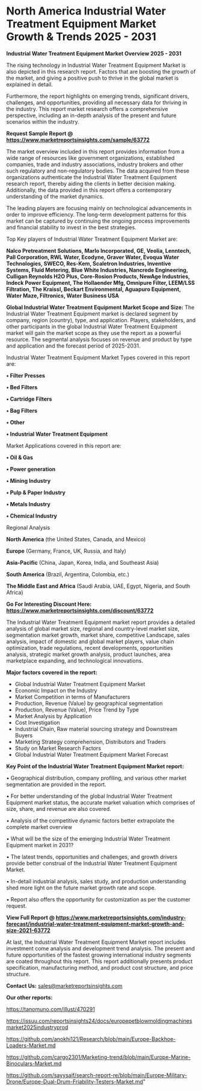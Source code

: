 # North America Industrial Water Treatment Equipment Market Growth & Trends 2025 - 2031

<Strong> Industrial Water Treatment Equipment Market Overview 2025 - 2031</strong>

The rising technology in Industrial Water Treatment Equipment Market is also depicted in this research report. Factors that are boosting the growth of the market, and giving a positive push to thrive in the global market is explained in detail.

Furthermore, the report highlights on emerging trends, significant drivers, challenges, and opportunities, providing all necessary data for thriving in the industry. This report market research offers a comprehensive perspective, including an in-depth analysis of the present and future scenarios within the industry.

<strong>Request Sample Report @ <a href=https://www.marketreportsinsights.com/sample/63772>https://www.marketreportsinsights.com/sample/63772</a></strong>

The market overview included in this report provides information from a wide range of resources like government organizations, established companies, trade and industry associations, industry brokers and other such regulatory and non-regulatory bodies. The data acquired from these organizations authenticate the Industrial Water Treatment Equipment research report, thereby aiding the clients in better decision making. Additionally, the data provided in this report offers a contemporary understanding of the market dynamics.

The leading players are focusing mainly on technological advancements in order to improve efficiency. The long-term development patterns for this market can be captured by continuing the ongoing process improvements and financial stability to invest in the best strategies.

Top Key players of Industrial Water Treatment Equipment Market are:

<strong>Nalco Pretreatment Solutions, Marlo Incorporated, GE, Veolia, Lenntech, Pall Corporation, RWL Water, Ecodyne, Graver Water, Evoqua Water Technologies, SWECO, Res-Kem, Scaletron Industries, Inventive Systems, Fluid Metering, Blue White Industries, Nancrede Engineering, Culligan Reynolds H2O Plus, Core-Rosion Products, NewAge Industries, Indeck Power Equipment, The Hollaender Mfg, Omnipure Filter, LEEM/LSS Filtration, The Kraissl, Beckart Environmental, Aguapuro Equipment, Water Maze, Filtronics, Water Business USA</strong>

<strong><b>Global Industrial Water Treatment Equipment Market Scope and Size:</b></strong>
The Industrial Water Treatment Equipment market is declared segment by company, region (country), type, and application. Players, stakeholders, and other participants in the global Industrial Water Treatment Equipment market will gain the market scope as they use the report as a powerful resource. The segmental analysis focuses on revenue and product by type and application and the forecast period of 2025-2031.

Industrial Water Treatment Equipment Market Types covered in this report are:

<strong>• Filter Presses

• Bed Filters

• Cartridge Filters

• Bag Filters

• Other

• Industrial Water Treatment Equipment</strong>

Market Applications covered in this report are:

<strong>• Oil & Gas

• Power generation

• Mining Industry

• Pulp & Paper Industry

• Metals Industry

• Chemical Industry</strong> 

Regional Analysis

<strong>North America</strong> (the United States, Canada, and Mexico)

<strong>Europe</strong> (Germany, France, UK, Russia, and Italy)

<strong>Asia-Pacific</strong> (China, Japan, Korea, India, and Southeast Asia)

<strong>South America</strong> (Brazil, Argentina, Colombia, etc.)

<strong>The Middle East and Africa</strong> (Saudi Arabia, UAE, Egypt, Nigeria, and South Africa)

<strong>Go For Interesting Discount Here: <a href=https://www.marketreportsinsights.com/discount/63772>https://www.marketreportsinsights.com/discount/63772</a></strong>

The Industrial Water Treatment Equipment market report provides a detailed analysis of global market size, regional and country-level market size, segmentation market growth, market share, competitive Landscape, sales analysis, impact of domestic and global market players, value chain optimization, trade regulations, recent developments, opportunities analysis, strategic market growth analysis, product launches, area marketplace expanding, and technological innovations.

<strong><b>Major factors covered in the report:</b></strong>
<ul>
  <li>Global Industrial Water Treatment Equipment Market </li>
  <li>Economic Impact on the Industry</li>
  <li>Market Competition in terms of Manufacturers</li>
  <li>Production, Revenue (Value) by geographical segmentation</li>
  <li>Production, Revenue (Value), Price Trend by Type</li>
  <li>Market Analysis by Application</li>
  <li>Cost Investigation</li>
  <li>Industrial Chain, Raw material sourcing strategy and Downstream Buyers</li>
  <li>Marketing Strategy comprehension, Distributors and Traders</li>
  <li>Study on Market Research Factors</li>
  <li>Global Industrial Water Treatment Equipment Market Forecast</li>
</ul>

<strong><b>Key Point of the Industrial Water Treatment Equipment Market report:</b></strong>

• Geographical distribution, company profiling, and various other market segmentation are provided in the report.

• For better understanding of the global Industrial Water Treatment Equipment market status, the accurate market valuation which comprises of size, share, and revenue are also covered.

• Analysis of the competitive dynamic factors better extrapolate the complete market overview

• What will be the size of the emerging Industrial Water Treatment Equipment market in 2031?

• The latest trends, opportunities and challenges, and growth drivers provide better construal of the Industrial Water Treatment Equipment Market.

• In-detail industrial analysis, sales study, and production understanding shed more light on the future market growth rate and scope.

• Report also offers the opportunity for customization as per the customer request.

<strong><b>View Full Report @ <a href=https://www.marketreportsinsights.com/industry-forecast/industrial-water-treatment-equipment-market-growth-and-size-2021-63772>https://www.marketreportsinsights.com/industry-forecast/industrial-water-treatment-equipment-market-growth-and-size-2021-63772</a></b></strong>


At last, the Industrial Water Treatment Equipment Market report includes investment come analysis and development trend analysis. The present and future opportunities of the fastest growing international industry segments are coated throughout this report. This report additionally presents product specification, manufacturing method, and product cost structure, and price structure.

<strong>Contact Us:</strong>
sales@marketreportsinsights.com

<strong>Our other reports:</strong>

<a href=https://tanomuno.com/illust/470291>https://tanomuno.com/illust/470291</a>

<a href=https://issuu.com/reportsinsights24/docs/europepetblowmoldingmachinesmarket2025industryprod>https://issuu.com/reportsinsights24/docs/europepetblowmoldingmachinesmarket2025industryprod</a>

<a href=https://github.com/anokhi121/Research/blob/main/Europe-Backhoe-Loaders-Market.md>https://github.com/anokhi121/Research/blob/main/Europe-Backhoe-Loaders-Market.md</a>

<a href=https://github.com/cargo2301/Marketing-trend/blob/main/Europe-Marine-Binoculars-Market.md>https://github.com/cargo2301/Marketing-trend/blob/main/Europe-Marine-Binoculars-Market.md</a>

<a href=https://github.com/sayysaif/search-report-re/blob/main/Europe-Military-Drone/Europe-Dual-Drum-Friability-Testers-Market.md>https://github.com/sayysaif/search-report-re/blob/main/Europe-Military-Drone/Europe-Dual-Drum-Friability-Testers-Market.md</a>"
